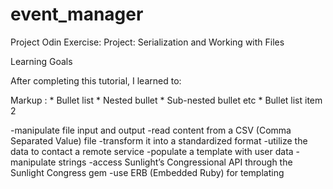 # event_manager
Project Odin Exercise: Project: Serialization and Working with Files

Learning Goals

After completing this tutorial, I learned to:

Markup : * Bullet list
           * Nested bullet
            * Sub-nested bullet etc
          * Bullet list item 2

-manipulate file input and output
-read content from a CSV (Comma Separated Value) file
-transform it into a standardized format
-utilize the data to contact a remote service
-populate a template with user data
-manipulate strings
-access Sunlight’s Congressional API through the Sunlight Congress gem
-use ERB (Embedded Ruby) for templating
